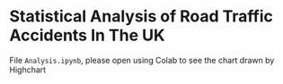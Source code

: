 # Statistical Analysis of Road Traffic Accidents In The UK
 
File `Analysis.ipynb`, please open using Colab to see the chart drawn by Highchart
